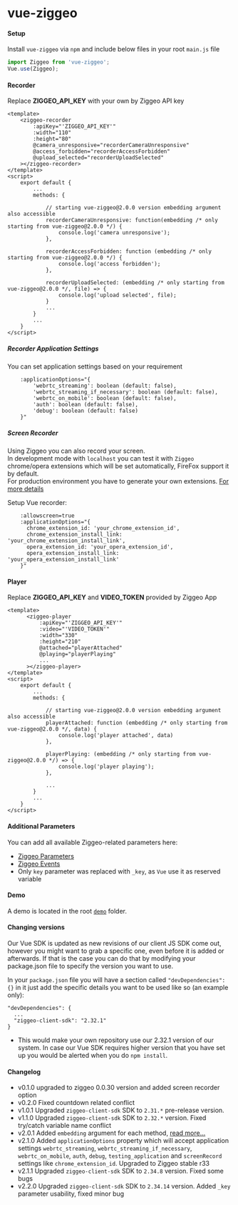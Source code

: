# vue-ziggeo

#### Setup
Install `vue-ziggeo` via `npm` and include below files in your root `main.js` file
```js
import Ziggeo from 'vue-ziggeo';
Vue.use(Ziggeo);

```

#### Recorder
Replace __ZIGGEO_API_KEY__ with your own by Ziggeo API key
```vue
<template>
    <ziggeo-recorder
        :apiKey="'ZIGGEO_API_KEY'"
        :width="110"
        :height="80"
        @camera_unresponsive="recorderCameraUnresponsive"
        @access_forbidden="recorderAccessForbidden"
        @upload_selected="recorderUploadSelected"
    ></ziggeo-recorder>
</template>
<script>
    export default {
        ...
        methods: {

            // starting vue-ziggeo@2.0.0 version embedding argument also accessible
            recorderCameraUnresponsive: function(embedding /* only starting from vue-ziggeo@2.0.0 */) {
                console.log('camera unresponsive');
            },

            recorderAccessForbidden: function (embedding /* only starting from vue-ziggeo@2.0.0 */) {
                console.log('access forbidden');
            },

            recorderUploadSelected: (embedding /* only starting from vue-ziggeo@2.0.0 */, file) => {
                console.log('upload selected', file);
            }
            ...
        }
        ...
    }
</script>
```

##### Recorder Application Settings
You can set application settings based on your requirement
```vue
    :applicationOptions="{ 
        'webrtc_streaming': boolean (default: false),
        'webrtc_streaming_if_necessary': boolean (default: false),
        'webrtc_on_mobile': boolean (default: false),
        'auth': boolean (default: false),
        'debug': boolean (default: false)
    }"
```


##### Screen Recorder
Using Ziggeo you can also record your screen. <br/>
In development mode with `localhost` you can test it with `Ziggeo` chrome/opera extensions which will be set automatically, FireFox support it by default. <br/>
For production environment you have to generate your own extensions. [For more details](https://ziggeo.com/features/screen-recording) <br/>

Setup Vue recorder:
```vue
    :allowscreen=true
    :applicationOptions="{
      chrome_extension_id: 'your_chrome_extension_id',
      chrome_extension_install_link: 'your_chrome_extension_install_link',
      opera_extension_id: 'your_opera_extension_id',
      opera_extension_install_link: 'your_opera_extension_install_link'
    }"
```

#### Player
Replace __ZIGGEO_API_KEY__ and __VIDEO_TOKEN__ provided by Ziggeo App
```vue
<template>
      <ziggeo-player
          :apiKey="'ZIGGEO_API_KEY'"
          :video="'VIDEO_TOKEN'"
          :width="330"
          :height="210"
          @attached="playerAttached"
          @playing="playerPlaying"
          ...
      ></ziggeo-player>
</template>
<script>
    export default {
        ...
        methods: {

            // starting vue-ziggeo@2.0.0 version embedding argument also accessible
            playerAttached: function (embedding /* only starting from vue-ziggeo@2.0.0 */, data) {
                console.log('player attached', data)
            },

            playerPlaying: (embedding /* only starting from vue-ziggeo@2.0.0 */) => {
                console.log('player playing');
            },

            ...
        }
        ...
    }
</script>
```

#### Additional Parameters

You can add all available Ziggeo-related parameters here:
- [Ziggeo Parameters](https://ziggeo.com/docs/sdks/javascript/browser-integration/parameters)
- [Ziggeo Events](https://ziggeo.com/docs/sdks/javascript/browser-interaction/events)
- Only `key` parameter was replaced with `_key`, as `Vue` use it as reserved variable


#### Demo
A demo is located in the root [`demo`](https://github.com/Ziggeo/vue-ziggeo/tree/master/demo) folder.

#### Changing versions
Our Vue SDK is updated as new revisions of our client JS SDK come out, however you might want to grab a specific one, even before it is added or afterwards. If that is the case you can do that by modifying your package.json file to specify the version you want to use.

In your `package.json` file you will have a section called `"devDependencies": {}` in it just add the specific details you want to be used like so (an example only):
```
"devDependencies": {
  ...
  "ziggeo-client-sdk": "2.32.1"
}
```
* This would make your own repository use our 2.32.1 version of our system. In case our Vue SDK requires higher version that you have set up you would be alerted when you do `npm install`.

#### Changelog
- v0.1.0 upgraded to ziggeo 0.0.30 version and added screen recorder option
- v0.2.0 Fixed countdown related conflict
- v1.0.1 Upgraded `ziggeo-client-sdk` SDK to `2.31.*` pre-release version.
- v1.1.0 Upgraded `ziggeo-client-sdk` SDK to `2.32.*` version. Fixed try/catch variable name conflict
- v2.0.1 Added `embedding` argument for each method, [read more...](https://ziggeo.com/docs/sdks/javascript/browser-interaction/application-embedding-events#javascript-revision=stable)
- v2.1.0 Added `applicationOptions` property which will accept application settings `webrtc_streaming`, `webrtc_streaming_if_necessary`, `webrtc_on_mobile`, `auth`, `debug`, `testing_application` and `screenRecord` settings like `chrome_extension_id`. Upgraded to Ziggeo stable r33
- v2.1.1 Upgraded `ziggeo-client-sdk` SDK to `2.34.8` version. Fixed some bugs
- v2.2.0 Upgraded `ziggeo-client-sdk` SDK to `2.34.14` version. Added `_key` parameter usability, fixed minor bug
